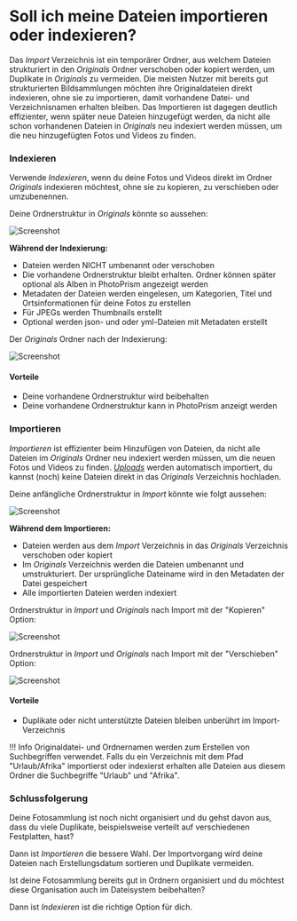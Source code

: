 # Soll ich meine Dateien importieren oder indexieren?


Das *Import* Verzeichnis ist ein temporärer Ordner, aus welchem Dateien strukturiert in den *Originals* Ordner verschoben oder kopiert werden, um Duplikate in *Originals* zu vermeiden. 
Die meisten Nutzer mit bereits gut strukturierten Bildsammlungen möchten ihre Originaldateien direkt indexieren, ohne sie zu importieren, 
damit vorhandene Datei- und Verzeichnisnamen erhalten bleiben. 
Das Importieren ist dagegen deutlich effizienter, wenn später neue Dateien hinzugefügt werden, da nicht alle schon vorhandenen Dateien in *Originals* neu indexiert werden müssen, um die neu hinzugefügten Fotos und Videos zu finden.

### Indexieren ###

Verwende *Indexieren*, wenn du deine Fotos und Videos direkt im Ordner *Originals* indexieren möchtest, ohne sie zu kopieren,
zu verschieben oder umzubenennen.

Deine Ordnerstruktur in *Originals* könnte so aussehen:

   ![Screenshot](img/before-index.png)
     
**Während der Indexierung:**

* Dateien werden NICHT umbenannt oder verschoben
* Die vorhandene Ordnerstruktur bleibt erhalten. Ordner können später optional als Alben in PhotoPrism angezeigt werden
* Metadaten der Dateien werden eingelesen, um Kategorien, Titel und Ortsinformationen für deine Fotos zu erstellen
* Für JPEGs werden Thumbnails erstellt
* Optional werden json- und oder yml-Dateien mit Metadaten erstellt

Der *Originals* Ordner nach der Indexierung:

  ![Screenshot](img/after-index.png)

    

#### Vorteile ####

* Deine vorhandene Ordnerstruktur wird beibehalten
* Deine vorhandene Ordnerstruktur kann in PhotoPrism anzeigt werden

### Importieren ###

*Importieren* ist effizienter beim Hinzufügen von Dateien, da nicht alle Dateien im *Originals* Ordner neu indexiert werden müssen, um die neuen Fotos und Videos zu finden.
[*Uploads*](upload.md) werden automatisch importiert, du kannst (noch) keine Dateien direkt in das *Originals* Verzeichnis hochladen.

Deine anfängliche Ordnerstruktur in *Import* könnte wie folgt aussehen:

   ![Screenshot](img/before-import.png)
   
**Während dem Importieren:**
 
* Dateien werden aus dem *Import* Verzeichnis in das *Originals* Verzeichnis verschoben oder kopiert
* Im *Originals* Verzeichnis werden die Dateien umbenannt und umstrukturiert. Der ursprüngliche Dateiname wird in den Metadaten der Datei gespeichert
* Alle importierten Dateien werden indexiert

Ordnerstruktur in *Import* und *Originals* nach Import mit der "Kopieren" Option:

   ![Screenshot](img/copy-import.png)

Ordnerstruktur in *Import* und *Originals* nach Import mit der "Verschieben" Option:

   ![Screenshot](img/move-import.png)

#### Vorteile ####
* Duplikate oder nicht unterstützte Dateien bleiben unberührt im Import-Verzeichnis


!!! Info
    Originaldatei- und Ordnernamen werden zum Erstellen von Suchbegriffen verwendet. 
    Falls du ein Verzeichnis mit dem Pfad "Urlaub/Afrika" importierst oder indexierst erhalten alle Dateien aus diesem Ordner die Suchbegriffe "Urlaub" und "Afrika".


### Schlussfolgerung ###
Deine Fotosammlung ist noch nicht organisiert und du gehst davon aus, dass du viele Duplikate, beispielsweise verteilt auf verschiedenen Festplatten, hast?

Dann ist *Importieren* die bessere Wahl.
Der Importvorgang wird deine Dateien nach Erstellungsdatum sortieren und Duplikate vermeiden.


Ist deine Fotosammlung bereits gut in Ordnern organisiert und du möchtest diese Organisation auch im Dateisystem beibehalten?

Dann ist *Indexieren* ist die richtige Option für dich.
